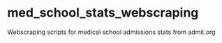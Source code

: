 # med_school_stats_webscraping
Webscraping scripts for medical school admissions stats from admit.org
